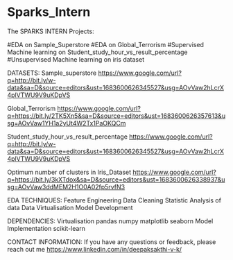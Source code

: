 # Sparks_Intern
The SPARKS INTERN Projects:

#EDA on Sample_Superstore
#EDA on Global_Terrorism 
#Supervised Machine learning on Student_study_hour_vs_result_percentage
#Unsupervised Machine learning on iris dataset 


DATASETS:
Sample_superstore
    https://www.google.com/url?q=http://bit.ly/w-data&sa=D&source=editors&ust=1683600626345527&usg=AOvVaw2hLcrX4plVTWU9V9uKDpVS

Global_Terrorism
    https://www.google.com/url?q=https://bit.ly/2TK5Xn5&sa=D&source=editors&ust=1683600626357613&usg=AOvVaw1YH1a2yUt4W2Tx1PaOKQCm

Student_study_hour_vs_result_percentage
    https://www.google.com/url?q=http://bit.ly/w-data&sa=D&source=editors&ust=1683600626345527&usg=AOvVaw2hLcrX4plVTWU9V9uKDpVS

Optimum number of clusters in  Iris_Dataset
    https://www.google.com/url?q=https://bit.ly/3kXTdox&sa=D&source=editors&ust=1683600626338937&usg=AOvVaw3ddMEM2H1O0A02fp5rvfN3

EDA TECHNIQUES:
    Feature Engineering 
    Data Cleaning
    Statistic Analysis of data
    Data Virtualisation
    Model Development

DEPENDENCIES:
Virtualisation
    pandas
    numpy
    matplotlib
    seaborn
Model Implementation
    scikit-learn

CONTACT INFORMATION:
If you have any questions or feedback, please reach out me https://www.linkedin.com/in/deepaksakthi-v-k/
